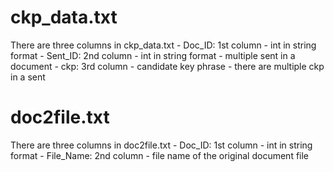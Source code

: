 # ckp_data.txt
There are three columns in ckp_data.txt
    - Doc_ID: 1st column
        - int in string format
    - Sent_ID: 2nd column
        - int in string format
        - multiple sent in a document
    - ckp: 3rd column
        - candidate key phrase
        - there are multiple ckp in a sent

# doc2file.txt
There are three columns in doc2file.txt
    - Doc_ID: 1st column
        - int in string format
    - File_Name: 2nd column
        - file name of the original document file